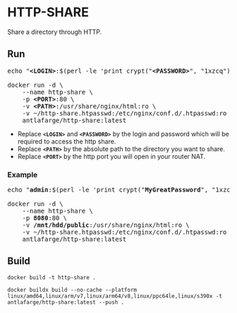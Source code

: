 # HTTP-SHARE

Share a directory through HTTP.

## Run

<pre>
echo "<b>&#60;LOGIN&#62;</b>:$(perl -le 'print crypt("<b>&#60;PASSWORD&#62;</b>", "1xzcq")')" > ~/http-share.htpasswd

docker run -d \
    --name http-share \
    -p <b>&#60;PORT&#62;</b>:80 \
    -v <b>&#60;PATH&#62;</b>:/usr/share/nginx/html:ro \
    -v ~/http-share.htpasswd:/etc/nginx/conf.d/.htpasswd:ro \
    antlafarge/http-share:latest
</pre>

- Replace **`<LOGIN>`** and **`<PASSWORD>`** by the login and password which will be required to access the http share.
- Replace **`<PATH>`** by the absolute path to the directory you want to share.
- Replace **`<PORT>`** by the http port you will open in your router NAT.

### Example

<pre>
echo "<b>admin</b>:$(perl -le 'print crypt("<b>MyGreatPassword</b>", "1xzcq")')" > ~/http-share.htpasswd

docker run -d \
    --name http-share \
    -p <b>8080</b>:80 \
    -v <b>/mnt/hdd/public</b>:/usr/share/nginx/html:ro \
    -v ~/http-share.htpasswd:/etc/nginx/conf.d/.htpasswd:ro \
    antlafarge/http-share:latest
</pre>

## Build

    docker build -t http-share .

    docker buildx build --no-cache --platform linux/amd64,linux/arm/v7,linux/arm64/v8,linux/ppc64le,linux/s390x -t antlafarge/http-share:latest --push .
